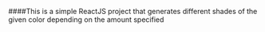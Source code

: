####This is a simple ReactJS project that generates different shades of the given color depending on the amount specified
